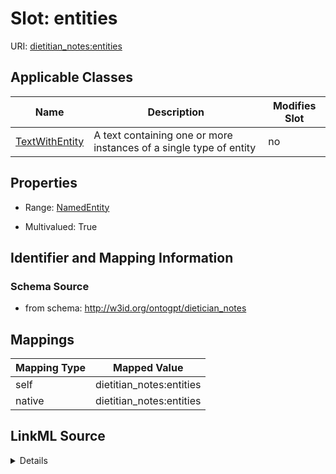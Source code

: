 

# Slot: entities

URI: [dietitian_notes:entities](dietitian_notes:entities)



<!-- no inheritance hierarchy -->





## Applicable Classes

| Name | Description | Modifies Slot |
| --- | --- | --- |
| [TextWithEntity](TextWithEntity.md) | A text containing one or more instances of a single type of entity |  no  |







## Properties

* Range: [NamedEntity](NamedEntity.md)

* Multivalued: True





## Identifier and Mapping Information







### Schema Source


* from schema: http://w3id.org/ontogpt/dietician_notes




## Mappings

| Mapping Type | Mapped Value |
| ---  | ---  |
| self | dietitian_notes:entities |
| native | dietitian_notes:entities |




## LinkML Source

<details>
```yaml
name: entities
from_schema: http://w3id.org/ontogpt/dietician_notes
rank: 1000
alias: entities
owner: TextWithEntity
domain_of:
- TextWithEntity
range: NamedEntity
multivalued: true

```
</details>